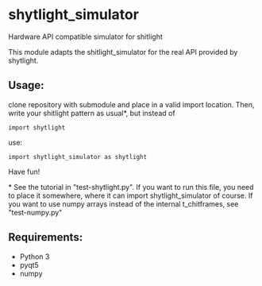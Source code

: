 # shytlight_simulator
Hardware API compatible simulator for shitlight

This module adapts the shitlight_simulator for the real API provided by shytlight.

## Usage:

clone repository with submodule and place in a valid import location. Then, write your shitlight pattern as usual*, but instead of

    import shytlight
    
use:

    import shytlight_simulator as shytlight
    
    
Have fun!

\* See the tutorial in "test-shytlight.py". If you want to run this file, you need to place it somewhere, where it can import shytlight_simulator of course. If you want to use numpy arrays instead of the internal t_chitframes, see "test-numpy.py"

## Requirements:
* Python 3
* pyqt5
* numpy
